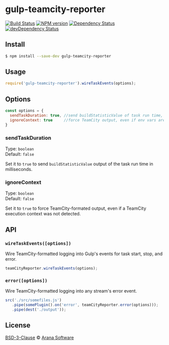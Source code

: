 # gulp-teamcity-reporter

[![Build Status][travis-image]][travis-url] [![NPM version][npm-image]][npm-url] [![Dependency Status][depstat-image]][depstat-url] [![devDependency Status][devdepstat-image]][devdepstat-url]

## Install

```sh
$ npm install --save-dev gulp-teamcity-reporter
```

## Usage

```javascript
require('gulp-teamcity-reporter').wireTaskEvents(options);
```

## Options

```javascript
const options = {
  sendTaskDuration: true, //send buildStatisticValue of task run time, by default false
  ignoreContext: true     //force TeamCity output, even if env vars are not detected
}
```

### sendTaskDuration

Type: `boolean`<br>
Default: `false`

Set it to `true` to send `buildStatisticValue` output of the task run time in milliseconds.

### ignoreContext

Type: `boolean`<br>
Default: `false`

Set it to `true` to force TeamCity-formated output, even if a TeamCity execution context was not detected.

## API

### `wireTaskEvents([options])`

Wire TeamCity-formatted logging into Gulp's events for task start, stop, and error.

```javascript
teamCityReporter.wireTaskEvents(options);
```

### `error([options])`
Wire TeamCity-formatted logging into any stream's error event.

```javascript
src('./src/somefiles.js')
   .pipe(somePlugin().on('error', teamCityReporter.error(options)));
   .pipe(dest('./output'));
```

## License

[BSD-3-Clause](https://raw.githubusercontent.com/aranasoft/gulp-teamcity-reporter/master/LICENSE) © [Arana Software](http://www.aranasoft.com)

[npm-url]: https://npmjs.org/package/gulp-teamcity-reporter
[npm-image]: http://img.shields.io/npm/v/gulp-teamcity-reporter.svg

[travis-url]: http://travis-ci.org/aranasoft/gulp-teamcity-reporter
[travis-image]: https://travis-ci.org/aranasoft/gulp-teamcity-reporter.svg?branch=master

[depstat-url]: https://david-dm.org/aranasoft/gulp-teamcity-reporter
[depstat-image]: https://david-dm.org/aranasoft/gulp-teamcity-reporter.svg

[devdepstat-url]: https://david-dm.org/aranasoft/gulp-teamcity-reporter#info=devDependencies
[devdepstat-image]: https://david-dm.org/aranasoft/gulp-teamcity-reporter/dev-status.svg
